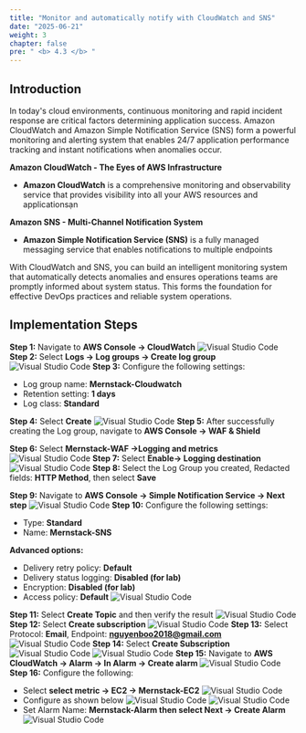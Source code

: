 ```yaml
---
title: "Monitor and automatically notify with CloudWatch and SNS"
date: "2025-06-21"
weight: 3
chapter: false
pre: " <b> 4.3 </b> "
---
```


## Introduction

In today's cloud environments, continuous monitoring and rapid incident response are critical factors determining application success. Amazon CloudWatch and Amazon Simple Notification Service (SNS) form a powerful monitoring and alerting system that enables 24/7 application performance tracking and instant notifications when anomalies occur.

**Amazon CloudWatch - The Eyes of AWS Infrastructure**

- **Amazon CloudWatch** is a comprehensive monitoring and observability service that provides visibility into all your AWS resources and applicationsạn

**Amazon SNS - Multi-Channel Notification System**

- **Amazon Simple Notification Service (SNS)** is a fully managed messaging service that enables notifications to multiple endpoints

With CloudWatch and SNS, you can build an intelligent monitoring system that automatically detects anomalies and ensures operations teams are promptly informed about system status. This forms the foundation for effective DevOps practices and reliable system operations.

## Implementation Steps

**Step 1:** Navigate to **AWS Console -> CloudWatch**
![Visual Studio Code](/images/4.Security&Monitoring/4.3/1.png)
**Step 2:** Select **Logs -> Log groups -> Create log group**
![Visual Studio Code](/images/4.Security&Monitoring/4.3/2.png)
**Step 3:** Configure the following settings:

- Log group name: **Mernstack-Cloudwatch**
- Retention setting: **1 days**
- Log class: **Standard**

**Step 4:** Select **Create**
![Visual Studio Code](/images/4.Security&Monitoring/4.3/3.png)
**Step 5:** After successfully creating the Log group, navigate to **AWS Console -> WAF & Shield**

**Step 6:** Select **Mernstack-WAF ->Logging and metrics**
![Visual Studio Code](/images/4.Security&Monitoring/4.3/4.png)
**Step 7:** Select **Enable-> Logging destination**
![Visual Studio Code](/images/4.Security&Monitoring/4.3/5.png)
**Step 8:** Select the Log Group you created, Redacted fields: **HTTP Method**, then select **Save**

**Step 9:** Navigate to **AWS Console -> Simple Notification Service -> Next step**
![Visual Studio Code](/images/4.Security&Monitoring/4.3/6.png)
**Step 10:** Configure the following settings:

- Type: **Standard**
- Name: **Mernstack-SNS**

**Advanced options:**

- Delivery retry policy: **Default**
- Delivery status logging: **Disabled (for lab)**
- Encryption: **Disabled (for lab)**
- Access policy: **Default**
  ![Visual Studio Code](/images/4.Security&Monitoring/4.3/7.png)

**Step 11:** Select **Create Topic** and then verify the result
![Visual Studio Code](/images/4.Security&Monitoring/4.3/8.png)
**Step 12:** Select **Create subscription**
![Visual Studio Code](/images/4.Security&Monitoring/4.3/9.png)
**Step 13:** Select Protocol: **Email**, Endpoint: **nguyenboo2018@gmail.com**
![Visual Studio Code](/images/4.Security&Monitoring/4.3/10.png)
**Step 14:** Select **Create Subscription**
![Visual Studio Code](/images/4.Security&Monitoring/4.3/11.png)
![Visual Studio Code](/images/4.Security&Monitoring/4.3/12.png)
**Step 15:** Navigate to **AWS CloudWatch -> Alarm -> In Alarm -> Create alarm**
![Visual Studio Code](/images/4.Security&Monitoring/4.3/13.png)
**Step 16:** Configure the following:

- Select **select metric -> EC2 -> Mernstack-EC2**
  ![Visual Studio Code](/images/4.Security&Monitoring/4.3/14.png)
- Configure as shown below
  ![Visual Studio Code](/images/4.Security&Monitoring/4.3/15.png)
  ![Visual Studio Code](/images/4.Security&Monitoring/4.3/16.png)
- Set Alarm Name: **Mernstack-Alarm then select Next -> Create Alarm**
  ![Visual Studio Code](/images/4.Security&Monitoring/4.3/17.png)
